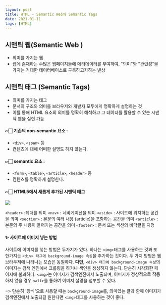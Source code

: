 ```yaml
---
layout: post
title: HTML - Semantic Web와 Semantic Tags
date: 2021-01-11
tags: [HTML]
---
```


## 시맨틱 웹(Semantic Web )

- 의미를 가지는 웹
- 웹에 존재하는 수많은 웹페이지들에 메타데이터를 부여하여, "의미"와 "관련성"을 가지는 거대한 데이터베이스로 구축하고자하는 발상

## 시맨틱 태그 (Semantic Tags)

- 의미를 가지는 태그
- 문서의 구조와 의미를 브라우저와 개발자 모두에게 명확하게 설명하는 것
- 이를 통해 HTML 요소의 의미를 명확히 해석하고 그 데이터를 활용할 수 있는 시맨틱 웹을 실현 가능

#### 👉🏻 기존의 non-semantic 요소 :

- `<div>`, `<span>` 등
- 컨텐츠에 대해 어떠한 설명도 하지 않는다.

#### 👉🏻 semantic 요소 :

- `<form>`, `<table>`, `<article>`, `<header>` 등
- 컨텐츠를 명확하게 설명한다.

#### 👉🏻 HTML5에서 새롭게 추가된 시맨틱 태그

![](https://images.velog.io/images/hyehye/post/5e4912d1-5fb4-4605-baa0-a8fa4d128e4f/%E1%84%89%E1%85%B3%E1%84%8F%E1%85%B3%E1%84%85%E1%85%B5%E1%86%AB%E1%84%89%E1%85%A3%E1%86%BA%202020-12-06%20%E1%84%8B%E1%85%A9%E1%84%8C%E1%85%A5%E1%86%AB%2012.49.35.png)

`<header>` :헤더를 의미
`<nav>` : 네비게이션을 의미
`<aside>` : 사이드에 위치하는 공간을 의미
`<section>` : 본문의 여러 내용 (article)을 포함하는 공간을 의미
`<article>` : 본문의 주 내용이 들어가는 공간을 의미
`<footer>` : 문서 또는 섹션의 바닥글을 지정

#### ✨ 사이트에 이미지 넣는 방법

사이트에 이미지를 넣는 방법은 두가지가 있다. 하나는 `<img>`태그를 사용하는 것과 또 한가지는 `<div> 태그에 background-image 속성`을 추가하는 것이다.
두 가지 방법은 웹 브라우저에 나타나는 모습은 동일하다.
**다만,** `<div> 태그에 background-image 속성`의 이미지는 검색 엔진에서 크롤링을 하거나 색인을 생성하지 않는다. 단순히 시각화한 페이지에 불과하다.
`<img>`는 이미지가 검색엔진에서 노출되며, 이미지가 정상적으로 작동하지 않을 경우 `<alt>`를 통하여 이미지 설명을 첨부할 수 있다.

=> 단순히 '장식'으로 사용할 때는 `background-image`를, 의미있는 글과 함께 이미지가 검색엔진에서 노출되길 원한다면 `<img>`태그를 사용하는 것이 좋다.
